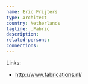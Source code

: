 ```yaml
---
name: Eric Frijters
type: architect
country: Netherlands
tagline: .Fabric
description:
related-persons:
connections:
---
```

Links:
* <http://www.fabrications.nl/>
